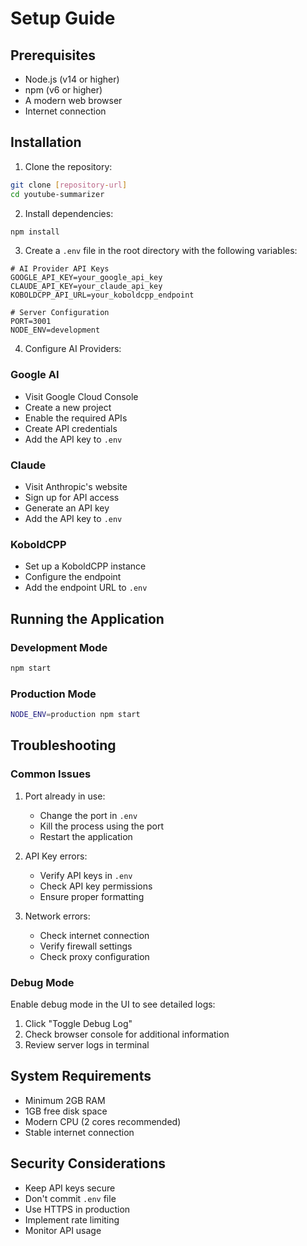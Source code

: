 # Setup Guide

## Prerequisites

- Node.js (v14 or higher)
- npm (v6 or higher)
- A modern web browser
- Internet connection

## Installation

1. Clone the repository:
```bash
git clone [repository-url]
cd youtube-summarizer
```

2. Install dependencies:
```bash
npm install
```

3. Create a `.env` file in the root directory with the following variables:
```env
# AI Provider API Keys
GOOGLE_API_KEY=your_google_api_key
CLAUDE_API_KEY=your_claude_api_key
KOBOLDCPP_API_URL=your_koboldcpp_endpoint

# Server Configuration
PORT=3001
NODE_ENV=development
```

4. Configure AI Providers:

### Google AI
- Visit Google Cloud Console
- Create a new project
- Enable the required APIs
- Create API credentials
- Add the API key to `.env`

### Claude
- Visit Anthropic's website
- Sign up for API access
- Generate an API key
- Add the API key to `.env`

### KoboldCPP
- Set up a KoboldCPP instance
- Configure the endpoint
- Add the endpoint URL to `.env`

## Running the Application

### Development Mode
```bash
npm start
```

### Production Mode
```bash
NODE_ENV=production npm start
```

## Troubleshooting

### Common Issues

1. Port already in use:
   - Change the port in `.env`
   - Kill the process using the port
   - Restart the application

2. API Key errors:
   - Verify API keys in `.env`
   - Check API key permissions
   - Ensure proper formatting

3. Network errors:
   - Check internet connection
   - Verify firewall settings
   - Check proxy configuration

### Debug Mode

Enable debug mode in the UI to see detailed logs:
1. Click "Toggle Debug Log"
2. Check browser console for additional information
3. Review server logs in terminal

## System Requirements

- Minimum 2GB RAM
- 1GB free disk space
- Modern CPU (2 cores recommended)
- Stable internet connection

## Security Considerations

- Keep API keys secure
- Don't commit `.env` file
- Use HTTPS in production
- Implement rate limiting
- Monitor API usage
